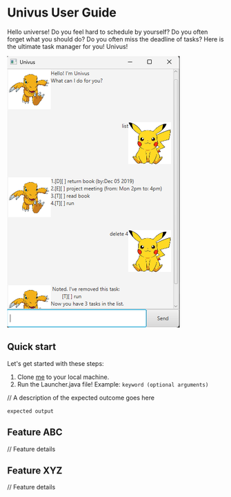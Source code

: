 # Univus User Guide

Hello universe! 
Do you feel hard to schedule by yourself? 
Do you often forget what you should do?
Do you often miss the deadline of tasks?
Here is the ultimate task manager for you! Univus!

![preview](./docs/Ui.png)

## Quick start

Let's get started with these steps:
1. Clone [me](https://github.com/Hibeom0929/ip) to your local machine.
2. Run the Launcher.java file!
Example: `keyword (optional arguments)`

// A description of the expected outcome goes here

```
expected output
```

## Feature ABC

// Feature details


## Feature XYZ

// Feature details